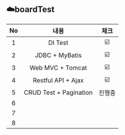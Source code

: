 ## ☁️boardTest

| No | 내용 | 체크 |
|:------:|:--:|:---------------:|
| 1 | DI Test | ☑️ | 
| 2 | JDBC + MyBatis|☑️  |
| 3 | Web MVC + Tomcat | ☑️ |
| 4 | Restful API + Ajax  | ☑️ |
| 5 | CRUD Test + Pagination | 진행중 | 
| 6 |  |  |  
| 7 |  |  |  
| 8 |  |  |  
